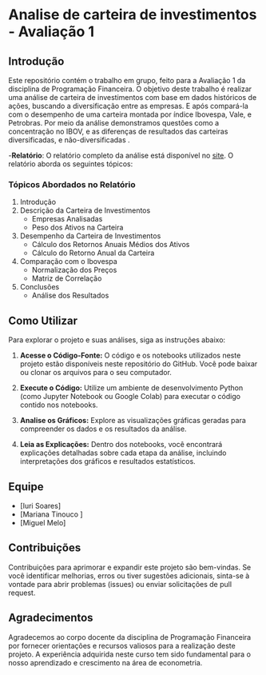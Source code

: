 # Analise de carteira de investimentos - Avaliação 1

## Introdução
Este repositório contém o trabalho em grupo, feito para a Avaliação 1 da disciplina de Programação Financeira. O objetivo deste trabalho é realizar uma análise de carteira de investimentos com base em dados históricos de ações, buscando a diversificação entre as empresas. E após compará-la com o desempenho de uma carteira montada por índice Ibovespa, Vale, e Petrobras. Por meio da análise demonstramos questões como a concentração no IBOV, e as diferenças de resultados das carteiras diversificadas, e não-diversificadas .

-**Relatório**: O relatório completo da análise está disponível no [site](https://iurisgs.github.io/carteira-de-investimentos/). O relatório aborda os seguintes tópicos:

### Tópicos Abordados no Relatório
1. Introdução
2. Descrição da Carteira de Investimentos
   - Empresas Analisadas
   - Peso dos Ativos na Carteira
3. Desempenho da Carteira de Investimentos
   - Cálculo dos Retornos Anuais Médios dos Ativos
   - Cálculo do Retorno Anual da Carteira
4. Comparação com o Ibovespa
   - Normalização dos Preços
   - Matriz de Correlação
5. Conclusões
   - Análise dos Resultados

## Como Utilizar

Para explorar o projeto e suas análises, siga as instruções abaixo:

1. **Acesse o Código-Fonte:** O código e os notebooks utilizados neste projeto estão disponíveis neste repositório do GitHub. Você pode baixar ou clonar os arquivos para o seu computador.

2. **Execute o Código:** Utilize um ambiente de desenvolvimento Python (como Jupyter Notebook ou Google Colab) para executar o código contido nos notebooks.

3. **Analise os Gráficos:** Explore as visualizações gráficas geradas para compreender os dados e os resultados da análise.

4. **Leia as Explicações:** Dentro dos notebooks, você encontrará explicações detalhadas sobre cada etapa da análise, incluindo interpretações dos gráficos e resultados estatísticos.

## Equipe
- [Iuri Soares]
- [Mariana Tinouco ]
- [Miguel Melo]

## Contribuições

Contribuições para aprimorar e expandir este projeto são bem-vindas. Se você identificar melhorias, erros ou tiver sugestões adicionais, sinta-se à vontade para abrir problemas (issues) ou enviar solicitações de pull request.

## Agradecimentos

Agradecemos ao corpo docente da disciplina de Programação Financeira por fornecer orientações e recursos valiosos para a realização deste projeto. A experiência adquirida neste curso tem sido fundamental para o nosso aprendizado e crescimento na área de econometria.
